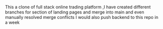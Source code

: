 This a clone of full stack online trading platform ,I have created different branches for section of landing pages and merge into main and even manually resolved merge conflicts
I would also push backend to this repo in a week
